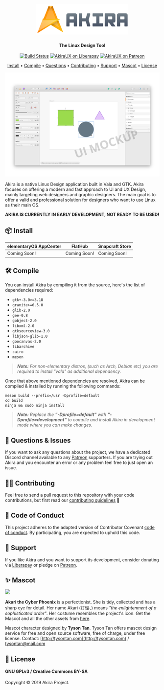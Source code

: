 <h1 align="center">
    <br>
    <img src="akira-logo-transparent.png" alt="Akira">
</h1>
<h4 align="center">The Linux Design Tool</h4>
<p align="center">
    <a href="https://github.com/akiraux/Akira/actions"><img src="https://github.com/akiraux/Akira/workflows/CI/badge.svg"
            alt="Build Status"></a>
    <a href="https://liberapay.com/AkiraUX"><img
            src="http://img.shields.io/liberapay/patrons/AkiraUX.svg?logo=liberapay" alt="AkiraUX on Liberapay"></a>
    <a href="https://www.patreon.com/akiraux"><img
            src="https://img.shields.io/badge/patreon-donate-orange.svg?logo=patreon" alt="AkiraUX on Patreon"></a>
</p>
<p align="center">
    <a href="#-install">Install</a> •
    <a href="#-compile">Compile</a> •
    <a href="#-questions-issues">Questions</a> •
    <a href="#-contributing">Contributing</a> •
    <a href="#-support">Support</a> •
    <a href="#-mascot">Mascot</a> •
    <a href="#-license">License</a>
</p>

![screenshot](akira-screenshot.png)

Akira is a native Linux Design application built in Vala and GTK. Akira focuses on offering a modern and fast approach to UI and UX Design, mainly targeting web designers and graphic designers. The main goal is to offer a valid and professional solution for designers who want to use Linux as their main OS.

**AKIRA IS CURRENTLY IN EARLY DEVELOPMENT, NOT READY TO BE USED!**

## 📦 Install

| elementaryOS AppCenter 	| FlatHub       	| Snapcraft Store 	|
|------------------------	|---------------	|-----------------	|
| Coming Soon!          	| Coming Soon! 	    | Coming Soon!   	|

## 🛠 Compile

You can install Akira by compiling it from the source, here's the list of dependencies required:
 - `gtk+-3.0>=3.18`
 - `granite>=0.5.0`
 - `glib-2.0`
 - `gee-0.8`
 - `gobject-2.0`
 - `libxml-2.0`
 - `gtksourceview-3.0`
 - `libjson-glib-1.0`
 - `goocanvas-2.0`
 - `libarchive`
 - `cairo`
 - `meson`

> _**Note:** For non-elementary distros, (such as Arch, Debian etc) you are required to install "vala" as additional dependency._

Once that above mentioned dependencies are resolved, Akira can be compiled &amp; installed by running the following commands:
```
meson build --prefix=/usr -Dprofile=default
cd build
ninja && sudo ninja install
```

> _**Note:** Replace the **"-Dprofile=default"** with **"-Dprofile=development"** to compile and install Akira in development mode where you can make changes._

## 🤔 Questions &amp; Issues

If you want to ask any questions about the project, we have a dedicated Discord channel available to any [Patreon](https://www.patreon.com/akiraux) supporters. If you are trying out Akira and you encounter an error or any problem feel free to just open an issue.

## 👨‍💻 Contributing

Feel free to send a pull request to this repository with your code contributions, but first read our [contributing guidelines](CONTRIBUTING.md) :page_with_curl:

## 📌 Code of Conduct

This project adheres to the adapted version of Contributor Covenant [code of conduct](.github/CODE_OF_CONDUCT.md). By participating, you are expected to uphold this code.

## 🎉 Support

If you like Akira and you want to support its development, consider donating via [Liberapay](https://liberapay.com/AkiraUX/) or pledge on [Patreon](https://www.patreon.com/akiraux).

## ✨ Mascot

![](https://raw.githubusercontent.com/akiraux/assets/master/mascot/akira-mascot-akari.png)

**Akari the Cyber Phoenix** is a perfectionist. She is tidy, collected and has a sharp eye for detail. Her name Akari (灯理、) means *"the enlightenment of a sophisticated order"*. Her costume resembles the project's icon. Get the Mascot and all the other assets from [here](https://github.com/akiraux/assets).

Mascot character designed by **Tyson Tan**.
Tyson Tan offers mascot design service for free and open source software, free of charge, under free license.
Contact: [http://tysontan.com](http://tysontan.com)  / [tysontan@mail.com](mailto:tysontan@mail.com)

## 📜 License
#### GNU GPLv3 / Creative Commons BY-SA

Copyright © 2019 Akira Project.
